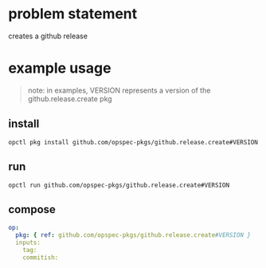 # problem statement
creates a github release

# example usage

> note: in examples, VERSION represents a version of the github.release.create pkg

## install

```shell
opctl pkg install github.com/opspec-pkgs/github.release.create#VERSION
```

## run

```
opctl run github.com/opspec-pkgs/github.release.create#VERSION
```

## compose

```yaml
op:
  pkg: { ref: github.com/opspec-pkgs/github.release.create#VERSION }
  inputs: 
    tag:
    commitish:
```
